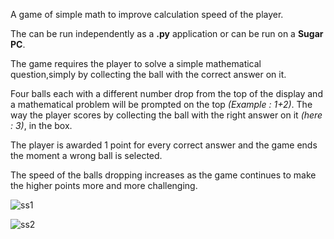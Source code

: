 A game of simple math to improve calculation speed of the player.

The can be run independently as a **.py** application or can be run on a **Sugar PC**.

The game requires the player to solve a simple mathematical question,simply by collecting the ball with the correct answer on it.

Four balls each with a different number drop from the top of the display and a mathematical problem will be prompted on the top *(Example : 1+2)*. The way the player scores by collecting the ball with the right answer on it *(here : 3)*, in the box.

The player is awarded 1 point for every correct answer and the game ends the moment a wrong ball is selected. 

The speed of the balls dropping increases as the game continues to make the higher points more and more challenging.

![ss1](https://user-images.githubusercontent.com/30264970/35511717-0a682dda-0523-11e8-8020-08d4614b753f.png)

![ss2](https://user-images.githubusercontent.com/30264970/35511742-224bba0c-0523-11e8-97ad-17ec0587e785.png)
